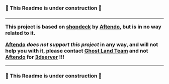 <h3>🚨 This Readme is under construction 🚨<h3>

____________________________________________________


This project is based on [shopdeck](github.com/Aftendo/shopdeck) by [Aftendo](github.com/Aftendo), **but is in no way related to it**.

**[Aftendo](github.com/Aftendo) _does not support this project_** in any way, and will not help you with it, please contact [Ghost Land Team](github.com/ghost-land/3dserver/issues) and not [Aftendo](github.com/Aftendo) for [3dserver](github.com/ghost-land/3dserver) !!!


____________________________________________________

<h3>🚨 This Readme is under construction 🚨<h3>
